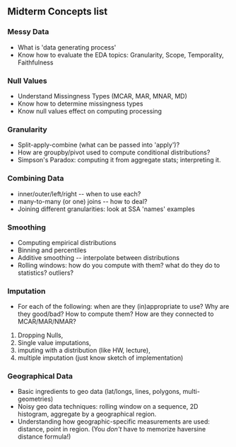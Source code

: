 ## Midterm Concepts list

### Messy Data
* What is 'data generating process'
* Know how to evaluate the EDA topics: Granularity, Scope, Temporality, Faithfulness

### Null Values
* Understand Missingness Types (MCAR, MAR, MNAR, MD)
* Know how to determine missingness types
* Know null values effect on computing processing

### Granularity
* Split-apply-combine (what can be passed into 'apply')?
* How are groupby/pivot used to compute conditional distributions?
* Simpson's Paradox: computing it from aggregate stats; interpreting it.

### Combining Data
* inner/outer/left/right -- when to use each?
* many-to-many (or one) joins -- how to deal?
* Joining different granularities: look at SSA 'names' examples

### Smoothing
* Computing empirical distributions
* Binning and percentiles
* Additive smoothing -- interpolate between distributions
* Rolling windows: how do you compute with them? what do they do to statistics? outliers?

### Imputation
* For each of the following: when are they (in)appropriate to use? Why
  are they good/bad? How to compute them? How are they connected to
  MCAR/MAR/NMAR?
  
1. Dropping Nulls, 
2. Single value imputations, 
3. imputing with a distribution (like HW, lecture), 
4. multiple imputation (just know sketch of implementation)

### Geographical Data
* Basic ingredients to geo data (lat/longs, lines, polygons, multi-geometries)
* Noisy geo data techniques: rolling window on a sequence, 2D histogram, aggregate by a geographical region.
* Understanding how geographic-specific measurements are used: distance, point in region. (You *don't* have to memorize haversine distance formula!)

